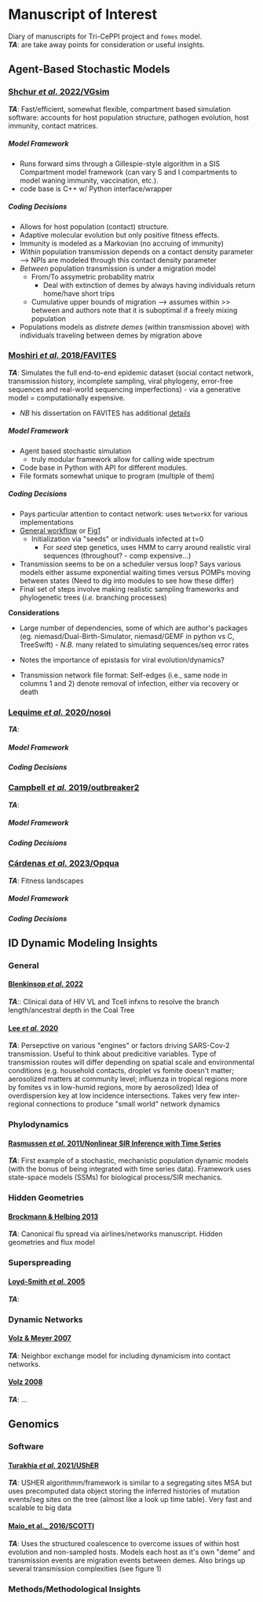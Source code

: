 # Manuscript of Interest

Diary of manuscripts for Tri-CePPI project and `fomes` model.  
**_TA_**: are take away points for consideration or useful insights.




## Agent-Based Stochastic Models
### [Shchur _et al._ 2022/VGsim](https://journals.plos.org/ploscompbiol/article?id=10.1371/journal.pcbi.1010409)

**_TA_**:  Fast/efficient, somewhat flexible, compartment based simulation software: accounts for host population structure, pathogen evolution, host immunity, contact matrices.

##### Model Framework      
- Runs forward sims through a Gillespie-style algorithm in a SIS Compartment model framework (can vary S and I compartments to model waning immunity, vaccination, etc.).    
- code base is C++ w/ Python interface/wrapper

##### Coding Decisions
- Allows for host population (contact) structure.    
- Adaptive molecular evolution but only positive fitness effects.    
- Immunity is modeled as a Markovian (no accruing of immunity)
- _Within_ population transmission depends on a contact density parameter --> NPIs are modeled through this contact density parameter
- _Between_ population transmission is under a migration model
	- From/To assymetric probability matrix
		- Deal with extinction of demes by always having individuals return home/have short trips  
	- Cumulative upper bounds of migration --> assumes within >> between and authors note that it is suboptimal if a freely mixing population
- Populations models as _distrete demes_ (within transmission above) with individuals traveling between demes by migration above



### [Moshiri _et al._ 2018/FAVITES](https://academic.oup.com/bioinformatics/article/35/11/1852/5161084?login=false)

**_TA_**: Simulates the full end-to-end epidemic dataset (social contact network, transmission history, incomplete sampling, viral phylogeny, error-free sequences and real-world sequencing imperfections) - via a generative model = computationally expensive.     

- _NB_ his dissertation on FAVITES has additional [details](https://escholarship.org/uc/item/62s7q92d)


##### Model Framework    
- Agent based stochastic simulation
	- truly modular framework allow for calling wide spectrum
-  Code base in Python with API for different modules.   
- File formats somewhat unique to program (multiple of them)

##### Coding Decisions    
- Pays particular attention to contact network: uses `NetworkX` for various implementations
- [General workflow](https://github.com/niemasd/FAVITES/wiki/General-Workflow) or [Fig1](https://www.ncbi.nlm.nih.gov/pmc/articles/PMC6931354/)
	- Initialization via "seeds" or individuals infected at t=0
		- For _seed_ step genetics, uses HMM to carry around realistic viral sequences (throughout? - comp expensive...)  
- Transmission seems to be on a scheduler versus loop? Says various models either assume exponential waiting times versus POMPs moving between states (Need to dig into modules to see how these differ)  
- Final set of steps involve making realistic sampling frameworks and phylogenetic trees (_i.e._ branching processes)


**Considerations**

- Large number of dependencies, some of which are author's packages (eg. niemasd/Dual-Birth-Simulator, niemasd/GEMF in python vs C, TreeSwift)
		- _N.B._ many related to simulating sequences/seq error rates   

- Notes the importance of epistasis for viral evolution/dynamics?  

- Transmission network file format: Self-edges (i.e., same node in columns 1 and 2) denote removal of infection, either via recovery or death

  

### [Lequime _et al._ 2020/nosoi](https://besjournals.onlinelibrary.wiley.com/doi/full/10.1111/2041-210X.13422)

**_TA_**:  

##### Model Framework     
##### Coding Decisions  

### [Campbell _et al._ 2019/outbreaker2](https://journals.plos.org/ploscompbiol/article?id=10.1371/journal.pcbi.1006930)

**_TA_**:  

##### Model Framework     
##### Coding Decisions  



### [Cárdenas _et al._ 2023/Opqua](https://www.biorxiv.org/content/10.1101/2021.12.16.473045v2.full.pdf)

**_TA_**:  Fitness landscapes

##### Model Framework     

##### Coding Decisions  







## ID Dynamic Modeling Insights

### General
#### [Blenkinsop _et al._ 2022](https://elifesciences.org/articles/76487)

**_TA_**:: Clinical data of HIV VL and Tcell infxns to resolve the branch length/ancestral depth in the Coal Tree

#### [Lee _et al._ 2020](https://www.science.org/doi/10.1126/science.abd8755)

**_TA_**: Persepctive on various "engines" or factors driving SARS-Cov-2 transmission. Useful to think about predicitive variables. Type of transmission routes will differ depending on spatial scale and environmental conditions (e.g. household contacts, droplet vs fomite doesn't matter; aerosolized matters at community level; influenza in tropical regions more by fomites vs in low-humid regions, more by aerosolized)
Idea of overdispersion key at low incidence intersections. Takes very few inter-regional connections to produce "small world" network dynamics

### Phylodynamics
#### [Rasmussen _et al._ 2011/Nonlinear SIR Inference with Time Series](https://www.ncbi.nlm.nih.gov/pmc/articles/PMC3161897/)

**_TA_**: First example of a stochastic, mechanistic population dynamic models (with the bonus of being integrated with time series data). Framework uses state-space models (SSMs) for biological process/SIR mechanics.


### Hidden Geometries
#### [Brockmann & Helbing 2013](https://www.science.org/doi/10.1126/science.1245200)

**_TA_**: Canonical flu spread via airlines/networks manuscript. Hidden geometries and flux model


### Superspreading
#### [Loyd-Smith _et al._ 2005](https://www.nature.com/articles/nature04153)

**_TA_**:

### Dynamic Networks

#### [Volz & Meyer 2007](https://pubmed.ncbi.nlm.nih.gov/17878137/)

**_TA_**: Neighbor exchange model for including dynamicism into contact networks. 

#### [Volz 2008](https://link.springer.com/article/10.1007/s00285-007-0116-4)

**_TA_**: ... 





## Genomics
### Software
#### [Turakhia _et al._ 2021/UShER](https://www.nature.com/articles/s41588-021-00862-7)
**_TA_**: USHER algorithmm/framework is similar to a segregating sites MSA but uses precomputed data object storing the inferred histories of mutation events/seg sites on the tree (almost like a look up time table). Very fast and scalable to big data  

#### [Maio_et al._ 2016/SCOTTI](https://www.ncbi.nlm.nih.gov/pmc/articles/PMC5040440/)

**_TA_**: Uses the structured coalescence to overcome issues of within host evolution and non-sampled hosts. Models each host as it's own "deme" and transmission events are migration events between demes. Also brings up several transmission complexities (see figure 1)

### Methods/Methodological Insights
